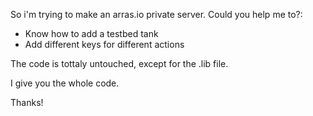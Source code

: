 So i'm trying to make an arras.io private server.
Could you help me to?:
 - Know how to add a testbed tank
 - Add different keys for different actions
 
The code is tottaly untouched, except for the .lib file.

I give you the whole code.

Thanks!
